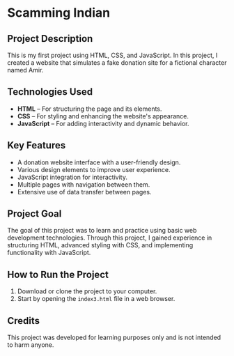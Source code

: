 # Scamming Indian

## Project Description
This is my first project using HTML, CSS, and JavaScript. In this project, I created a website that simulates a fake donation site for a fictional character named Amir.

## Technologies Used
- **HTML** – For structuring the page and its elements.
- **CSS** – For styling and enhancing the website's appearance.
- **JavaScript** – For adding interactivity and dynamic behavior.

## Key Features
- A donation website interface with a user-friendly design.
- Various design elements to improve user experience.
- JavaScript integration for interactivity.
- Multiple pages with navigation between them.
- Extensive use of data transfer between pages.

## Project Goal
The goal of this project was to learn and practice using basic web development technologies. Through this project, I gained experience in structuring HTML, advanced styling with CSS, and implementing functionality with JavaScript.

## How to Run the Project
1. Download or clone the project to your computer.
2. Start by opening the `index3.html` file in a web browser.

## Credits
This project was developed for learning purposes only and is not intended to harm anyone.

